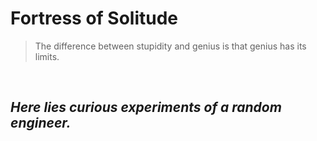 # Fortress of Solitude

> The difference between stupidity and genius is that genius has its limits.

&nbsp;

## **_Here lies curious experiments of a random engineer._**

&nbsp;
